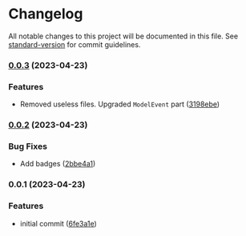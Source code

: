 # Changelog

All notable changes to this project will be documented in this file. See [standard-version](https://github.com/conventional-changelog/standard-version) for commit guidelines.

### [0.0.3](https://github.com/elion-project/utils/compare/v0.0.2...v0.0.3) (2023-04-23)


### Features

* Removed useless files. Upgraded `ModelEvent` part ([3198ebe](https://github.com/elion-project/utils/commit/3198ebef4fdb1dd99036faa979625eb04a5b31a8))

### [0.0.2](https://github.com/elion-project/utils/compare/v0.0.1...v0.0.2) (2023-04-23)


### Bug Fixes

* Add badges ([2bbe4a1](https://github.com/elion-project/utils/commit/2bbe4a18909813849c60c4e2b060d20a624ce4a8))

### 0.0.1 (2023-04-23)


### Features

* initial commit ([6fe3a1e](https://github.com/elion-project/utils/commit/6fe3a1eed253cd89c3a6eb7223267023a4648034))
